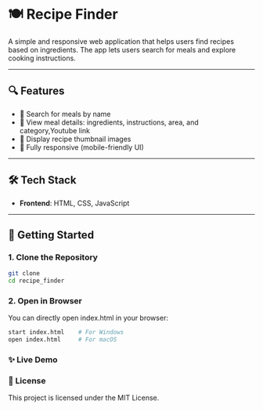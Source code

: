 # 🍽️ Recipe Finder

A simple and responsive web application that helps users find recipes based on ingredients. The app lets users search for meals and explore cooking instructions.



---

## 🔍 Features

- 🔎 Search for meals by name
- 🥘 View meal details: ingredients, instructions, area, and category,Youtube link
- 📸 Display recipe thumbnail images
- 📱 Fully responsive (mobile-friendly UI)

---

## 🛠️ Tech Stack

- **Frontend**: HTML, CSS, JavaScript


---

## 🚀 Getting Started

### 1. Clone the Repository

```bash
git clone 
cd recipe_finder
```
### 2. Open in Browser
You can directly open index.html in your browser:

```bash
start index.html    # For Windows
open index.html     # For macOS
```
### ✨ Live Demo


### 📄 License
This project is licensed under the MIT License.
